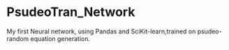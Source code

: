 # PsudeoTran_Network
My first  Neural network, using Pandas and SciKit-learn,trained on psudeo-random equation generation.
